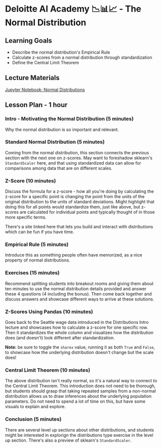 # Deloitte AI Academy 📉📊📈 - The Normal Distribution

## Learning Goals

- Describe the normal distribution's Empirical Rule
- Calculate z-scores from a normal distribution through standardization
- Define the Central Limit Theorem 

## Lecture Materials

[Jupyter Notebook: Normal Distributions](NormalDistributions.ipynb)

## Lesson Plan - 1 hour

### Intro - Motivating the Normal Distribution (5 minutes)

Why the normal distribution is so important and relevant.

### Standard Normal Distribution (5 minutes)

Coming from the normal distribution, this section connects the previous section with the next one on z-scores. May want to foreshadow sklearn's `StandardScaler` here, and that using standardized data can allow for comparisons among data that are on different scales.

### Z-Score (10 minutes)

Discuss the formula for a z-score - how all you're doing by calculating the z-score for a specific point is changing the point from the units of the original distribution to the units of standard deviations. Might highlight that doing this for all points would standardize them, just like above, but z-scores are calculated for individual points and typically thought of in those more specific terms.

There's a site linked here that lets you build and interact with distributions which can be fun if you have time.

### Empirical Rule (5 minutes)

Introduce this as something people often have memorized, as a nice property of normal distributions.

### Exercises (15 minutes)

Recommend splitting students into breakout rooms and giving them about ten minutes to use the normal distribution details provided and answer these 4 questions (4 including the bonus). Then come back together and discuss answers and showcase different ways to arrive at these solutions.

### Z-Scores Using Pandas (10 minutes)

Goes back to the Seattle wage data introduced in the Distributions Intro lecture and showcases how to calculate a z-score for one specific row. Then it standardizes the whole column and visualizes how the distribution does (and doesn't) look different after standardization. 

**Note:** be sure to toggle the `sharex` value, running it as both `True` and `False`, to showcase how the underlying distribution doesn't change but the scale does!

### Central Limit Theorem (10 minutes)

The above distribution isn't really normal, so it's a natural way to connect to the Central Limit Theorem. This introduction does not need to be thorough, but students should grasp that taking repeated samples from a non-normal distribution allows us to draw inferences about the underlying population parameters. Do not need to spend a lot of time on this, but have some visuals to explain and explore.

### Conclusion (5 minutes)

There are several level up sections about other distributions, and students might be interested in explorign the distributions type exercise in the level up section. There's also a preview of sklearn's `StandardScaler`.